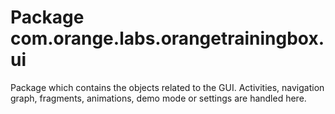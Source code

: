 # Package com.orange.labs.orangetrainingbox.ui

Package which contains the objects related to the GUI.
Activities, navigation graph, fragments, animations, demo mode or settings are handled here.